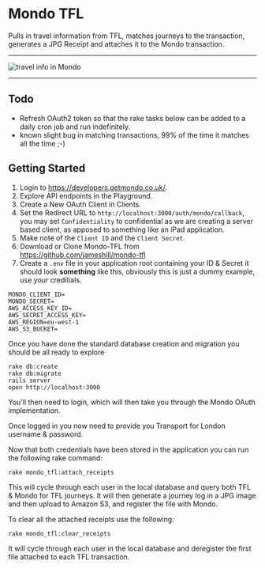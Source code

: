 # Mondo TFL

Pulls in travel information from TFL, matches journeys to the transaction, generates a JPG Receipt and attaches it to the Mondo transaction.

---

![travel info in Mondo](https://cloud.githubusercontent.com/assets/395/15808595/e3bbfd0a-2b72-11e6-917e-560a387c15de.PNG)

---

## Todo

- Refresh OAuth2 token so that the rake tasks below can be added to a daily cron job and run indefinitely. 
- known slight bug in matching transactions, 99% of the time it matches all the time ;-)

## Getting Started

1. Login to https://developers.getmondo.co.uk/.
2. Explore API endpoints in the Playground.
3. Create a New OAuth Client in Clients.
4. Set the Redirect URL to `http://localhost:3000/auth/mondo/callback`, you may set `Confidentiality` to confidential as we are creating a server based client, as apposed to something like an iPad application.
5. Make note of the `Client ID` and the `Client Secret`.
6. Download or Clone Mondo-TFL from https://github.com/jameshill/mondo-tfl
7. Create a `.env` file in your application root containing your ID & Secret it should look **something** like this, obviously this is just a dummy example, use *your* creditials.

```
MONDO_CLIENT_ID=
MONDO_SECRET=
AWS_ACCESS_KEY_ID=
AWS_SECRET_ACCESS_KEY=
AWS_REGION=eu-west-1
AWS_S3_BUCKET=
```

Once you have done the standard database creation and migration you should be all ready to explore

```
rake db:create
rake db:migrate
rails server
open http://localhost:3000
```

You'll then need to login, which will then take you through the Mondo OAuth implementation.

Once logged in you now need to provide you Transport for London username & password.

Now that both credentials have been stored in the application you can run the following rake command:

```rake mondo_tfl:attach_receipts```

This will cycle through each user in the local database and query both TFL & Mondo for TFL journeys.
It will then generate a journey log in a JPG image and then upload to Amazon S3, and register the file with Mondo.

To clear all the attached receipts use the following:

```rake mondo_tfl:clear_receipts```

It will cycle through each user in the local database and deregister the first file attached to each TFL transaction.
